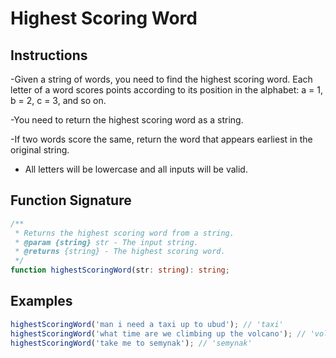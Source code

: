 # Highest Scoring Word

## Instructions

-Given a string of words, you need to find the highest scoring word. Each letter of a word scores points according to its position in the alphabet: a = 1, b = 2, c = 3, and so on.

-You need to return the highest scoring word as a string.

-If two words score the same, return the word that appears earliest in the original string.

- All letters will be lowercase and all inputs will be valid.

## Function Signature

```ts
/**
 * Returns the highest scoring word from a string.
 * @param {string} str - The input string.
 * @returns {string} - The highest scoring word.
 */
function highestScoringWord(str: string): string;
```

## Examples

```ts
highestScoringWord('man i need a taxi up to ubud'); // 'taxi'
highestScoringWord('what time are we climbing up the volcano'); // 'volcano'
highestScoringWord('take me to semynak'); // 'semynak'
```